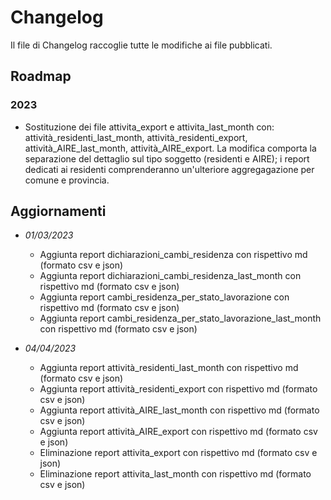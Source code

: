 # Changelog

Il file di Changelog raccoglie tutte le modifiche ai file pubblicati.

## Roadmap
### 2023
- Sostituzione dei file attivita_export e attivita_last_month con: attività_residenti_last_month, attività_residenti_export, attività_AIRE_last_month, attività_AIRE_export. La modifica comporta la separazione del dettaglio sul tipo soggetto (residenti e AIRE); i report dedicati ai residenti comprenderanno un'ulteriore aggregagazione per comune e provincia.  

## Aggiornamenti 
- *01/03/2023*
 	* Aggiunta report dichiarazioni_cambi_residenza con rispettivo md (formato csv e json)
	* Aggiunta report dichiarazioni_cambi_residenza_last_month con rispettivo md (formato csv e json)
	* Aggiunta report cambi_residenza_per_stato_lavorazione con rispettivo md (formato csv e json)
	* Aggiunta report cambi_residenza_per_stato_lavorazione_last_month con rispettivo md (formato csv e json)

- *04/04/2023*
 	* Aggiunta report attività_residenti_last_month con rispettivo md (formato csv e json)
	* Aggiunta report attività_residenti_export con rispettivo md (formato csv e json)
	* Aggiunta report attività_AIRE_last_month con rispettivo md (formato csv e json)
	* Aggiunta report attività_AIRE_export con rispettivo md (formato csv e json)
	* Eliminazione report attivita_export con rispettivo md (formato csv e json)
	* Eliminazione report attivita_last_month con rispettivo md (formato csv e json)




